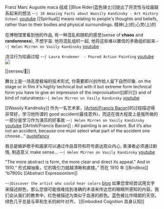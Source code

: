 Franz Marc Auguste maca 组成 [[Blue Rider(蓝色骑士)]]提出了将灵性与绘画联系起来的想法
--`| 10 Amazing Facts about Wassily Kandinsky - Art History School` [youtube](https://www.youtube.com/watch?v=AaviUsz2r9M?t=211)
[[Spiritual]] means relating to people's thoughts and beliefs, rather than to their bodies and physical surroundings. 精神(上)的;心灵(上)的


在博物馆里看到他的作品, 有一种混乱和随机的感觉(sense of **chaos** and **randomness**), 不想宇宙. 他将混乱组织一起, 他将这些难以置信的矛盾组织起来.--`| Helen Mirren on Vasily Kandinsky` [youtube](https://youtu.be/0_YDrJoUe8s?t=113)

浇注行为绘画过程 --`| Laura Krudener  - Poured Action Painting` [youtube](https://youtu.be/X13bHWaP40Y?t=30)
![](https://i.imgur.com/YleRa13.png)

[[senses/🤸]]  


舞台上是一场高度极端的技术形式, 你需要即兴创作给人留下自然印象.
on the stage or in film it's highly technical but with it but extreme form technical form you have to give an impression of the improvisation([[即兴]]) and of kind of naturalness--`| Helen Mirren on Vasily Kandinsky` [youtube](https://www.youtube.com/watch?v=0_YDrJoUe8s?t=174)

[[Wassily Kandinsky]] 作为一名艺术家，[[Artisti/Francis Bacon]](弗朗西斯培根)的过程描述得非常好，学习他所谓的 good accident(最佳意外)，而这在很大程度上是我所做的一部分是学习作为演员的好事故 --`| Helen Mirren on Vasily Kandinsky` [youtube](https://www.youtube.com/watch?v=0_YDrJoUe8s?t=194)
[[Artisti/Francis Bacon]] : All painting is an accident. But it’s also not an accident, because one must select what part of the accident one choose...” [quotefancy](https://quotefancy.com/quote/805535/Francis-Bacon-All-painting-is-an-accident-But-it-s-also-not-an-accident-because-one-must)

我总是嫉妒歌手和画家可以通过作品音符和符号直达观众内心, 表演者必须通过剧情, 制造意义 make sense...  --`| Helen Mirren on Vasily Kandinsky` [youtube](https://www.youtube.com/watch?v=0_YDrJoUe8s?t=208)


 "The more abstract is form, the more clear and direct its appeal." And in 1910,“ 形式越抽象，它的吸引力就越清晰和直接。” 而在 1910 年 [[Bindbox]]  ^b7900c
[[Abstract Expressionism]]


--`|Discover the artist who could hear colors` [blog](https://blog.google/outreach-initiatives/arts-culture/discover-artist-who-could-hear-colors/)
如果您曾经尝试用文字来描述颜色，那么您很可能很难找到准确的术语来传达您的眼睛所感知的内容。我们会从我们的教育中，红色被描述为类似于血液的颜色。蓝色被比作晴朗的天空。绿色几乎总是与草和生长的树叶对齐。 
[[Embodied Cognition 具身认知]]